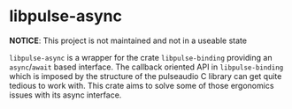 # libpulse-async

**NOTICE**: This project is not maintained and not in a useable state

`libpulse-async` is a wrapper for the crate `libpulse-binding` providing an
`async`/`await` based interface. The callback oriented API in `libpulse-binding`
which is imposed by the structure of the pulseaudio C library can get quite
tedious to work with. This crate aims to solve some of those ergonomics issues
with its async interface.
